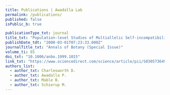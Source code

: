 ```yaml
---
title: Publications | Awadalla Lab
permalink: /publications/
published: false
isPublic_b: true

publicationType_txt: journal
title_txt: "Population-level Studies of Multiallelic Self-incompatibility Loci, with Particular Reference to Brassicaceae"
publishDate_tdt: "2000-03-01T07:23:33.000Z"
journalTitle_txt: "Annals of Botany (Special Issue)"
volume_ti: 85
doi_txt: "10.1006/anbo.1999.1015"
link_txt: "https://www.sciencedirect.com/science/article/pii/S0305736499910156"
authors_list: 
  - author_txt: Charlesworth D.
  - author_txt: Awadalla P.
  - author_txt: Mable B.
  - author_txt: Schierup M. 
---
```

